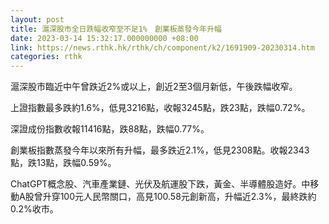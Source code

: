 ```yaml
---
layout: post
title: 滬深股市全日跌幅收窄至不足1%　創業板蒸發今年升幅
date: 2023-03-14 15:32:17.000000000 +08:00
link: https://news.rthk.hk/rthk/ch/component/k2/1691909-20230314.htm
categories: rthk
---
```


滬深股市臨近中午曾跌近2%或以上，創近2至3個月新低，午後跌幅收窄。

上證指數最多跌約1.6%，低見3216點，收報3245點，跌23點，跌幅0.72%。

深證成份指數收報11416點，跌88點，跌幅0.77%。

創業板指數蒸發今年以來所有升幅，最多跌近2.1%，低見2308點。收報2343點，跌13點，跌幅0.59%。

ChatGPT概念股、汽車產業鏈、光伏及航運股下跌，黃金、半導體股造好。中移動A股曾升穿100元人民幣關口，高見100.58元創新高，升幅近2.3%，最終跌約0.2%收市。

